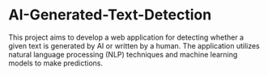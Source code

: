# AI-Generated-Text-Detection
This project aims to develop a web application for detecting whether a given text is generated by AI or written by a human. The application utilizes natural language processing (NLP) techniques and machine learning models to make predictions.
